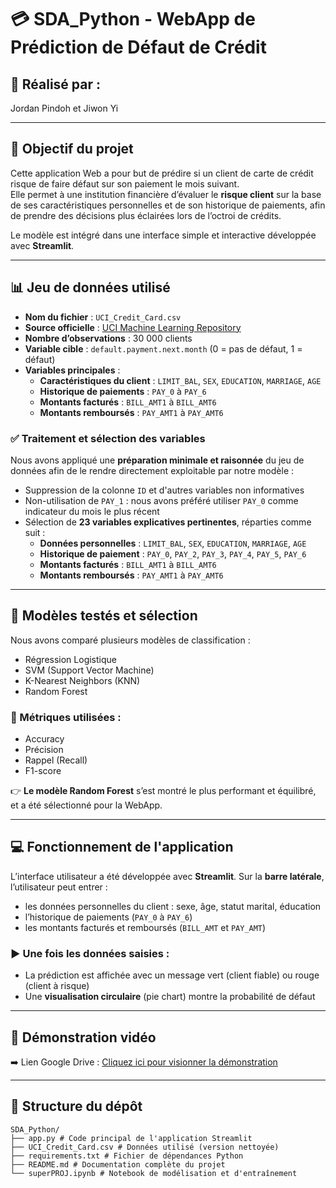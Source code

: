 # 💳 SDA_Python - WebApp de Prédiction de Défaut de Crédit


## 👥 Réalisé par :
Jordan Pindoh et Jiwon Yi

---

## 🎯 Objectif du projet

Cette application Web a pour but de prédire si un client de carte de crédit risque de faire défaut sur son paiement le mois suivant.  
Elle permet à une institution financière d’évaluer le **risque client** sur la base de ses caractéristiques personnelles et de son historique de paiements, afin de prendre des décisions plus éclairées lors de l’octroi de crédits.

Le modèle est intégré dans une interface simple et interactive développée avec **Streamlit**.

---

## 📊 Jeu de données utilisé

- **Nom du fichier** : `UCI_Credit_Card.csv`
- **Source officielle** : [UCI Machine Learning Repository](https://archive.ics.uci.edu/ml/datasets/default+of+credit+card+clients)
- **Nombre d’observations** : 30 000 clients
- **Variable cible** : `default.payment.next.month` (0 = pas de défaut, 1 = défaut)
- **Variables principales** :
  - **Caractéristiques du client** : `LIMIT_BAL`, `SEX`, `EDUCATION`, `MARRIAGE`, `AGE`
  - **Historique de paiements** : `PAY_0` à `PAY_6`
  - **Montants facturés** : `BILL_AMT1` à `BILL_AMT6`
  - **Montants remboursés** : `PAY_AMT1` à `PAY_AMT6`

### ✅ Traitement et sélection des variables

Nous avons appliqué une **préparation minimale et raisonnée** du jeu de données afin de le rendre directement exploitable par notre modèle :

- Suppression de la colonne `ID` et d'autres variables non informatives
- Non-utilisation de `PAY_1` : nous avons préféré utiliser `PAY_0` comme indicateur du mois le plus récent
- Sélection de **23 variables explicatives pertinentes**, réparties comme suit :
  - **Données personnelles** : `LIMIT_BAL`, `SEX`, `EDUCATION`, `MARRIAGE`, `AGE`
  - **Historique de paiement** : `PAY_0`, `PAY_2`, `PAY_3`, `PAY_4`, `PAY_5`, `PAY_6`
  - **Montants facturés** : `BILL_AMT1` à `BILL_AMT6`
  - **Montants remboursés** : `PAY_AMT1` à `PAY_AMT6`

---

## 🧠 Modèles testés et sélection

Nous avons comparé plusieurs modèles de classification :

- Régression Logistique
- SVM (Support Vector Machine)
- K-Nearest Neighbors (KNN)
- Random Forest

### 🧪 Métriques utilisées :
- Accuracy
- Précision
- Rappel (Recall)
- F1-score

👉 **Le modèle Random Forest** s’est montré le plus performant et équilibré, et a été sélectionné pour la WebApp.

---

## 💻 Fonctionnement de l'application

L’interface utilisateur a été développée avec **Streamlit**. Sur la **barre latérale**, l’utilisateur peut entrer :

- les données personnelles du client : sexe, âge, statut marital, éducation
- l’historique de paiements (`PAY_0` à `PAY_6`)
- les montants facturés et remboursés (`BILL_AMT` et `PAY_AMT`)

### ▶️ Une fois les données saisies :
- La prédiction est affichée avec un message vert (client fiable) ou rouge (client à risque)
- Une **visualisation circulaire** (pie chart) montre la probabilité de défaut

---

## 🎥 Démonstration vidéo

➡️ Lien Google Drive : [Cliquez ici pour visionner la démonstration](https://drive.google.com/file/d/1Rif2-bcE0ODv066ALckEYCWqqbAxnUv8/view?usp=drive_link)


---

## 📂 Structure du dépôt
```
SDA_Python/
├── app.py # Code principal de l'application Streamlit
├── UCI_Credit_Card.csv # Données utilisé (version nettoyée)
├── requirements.txt # Fichier de dépendances Python
├── README.md # Documentation complète du projet
└── superPROJ.ipynb # Notebook de modélisation et d'entraînement
```

